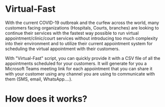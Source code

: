 # Virtual-Fast
With the current COVID-19 outbreak and the curfew across the world, many customers facing organizations (Hospitals, Courts, branches) are looking to continue their services with the fastest way possible to run virtual appointment/clinic/court services without introducing too much complexity into their environment and to utilize their current appointment system for scheduling the virtual appointment with their customers.

With "Virtual-Fast" script, you can quickly provide it with a CSV file of all the appointments scheduled for your customers. It will generate for you a Microsoft Teams meeting link for each appointment that you can share it with your customer using any channel you are using to communicate with them (SMS, email, WhatsApp....).

# How does it works?


